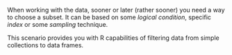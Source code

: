 When working with the data, sooner or later (rather sooner) you need a way to choose a subset. It can be based on some *logical condition*, specific *index* or some *sampling* technique.

This scenario provides you with R capabilities of filtering data from simple collections to data frames.

